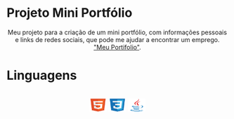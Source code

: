# Projeto Mini Portfólio

<p align="center">
 Meu projeto para a criação de um mini portfólio, com informações pessoais e links de redes sociais, que pode me ajudar a encontrar um emprego. <a href="https://drey021.github.io/mini-portfolio/" target="_blank">"Meu Portifolio"</a>.
</p>


# Linguagens

<div  align="center"> 
  <div style="display: inline_block"><br>
  <img align="center" alt="HTML" height="30" width="40" src="https://raw.githubusercontent.com/devicons/devicon/master/icons/html5/html5-original.svg">
  <img align="center" alt="CSS" height="30" width="40" src="https://raw.githubusercontent.com/devicons/devicon/master/icons/css3/css3-original.svg">
  <img align="center" alt="java" height="30" width="40" src="https://raw.githubusercontent.com/devicons/devicon/master/icons/java/java-original.svg">
</div>
